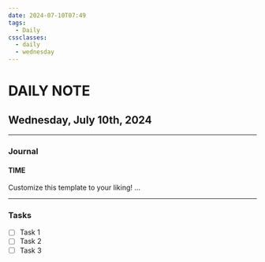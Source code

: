 ```yaml
---
date: 2024-07-10T07:49
tags:
  - Daily
cssclasses:
  - daily
  - wednesday
---
```

# DAILY NOTE
## Wednesday, July 10th, 2024
***
### Journal
#### TIME
Customize this template to your liking!
...
***
### Tasks
- [ ] Task 1
- [ ] Task 2
- [ ] Task 3